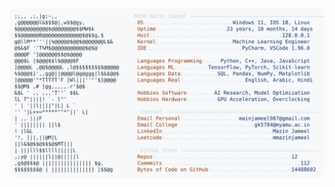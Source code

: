 <picture>
  <source srcset="https://raw.githubusercontent.com/mmazinjameel/mmazinjameel/main/dark_mode.svg?v=1758284428" media="(prefers-color-scheme: dark)">
  <img src="https://raw.githubusercontent.com/mmazinjameel/mmazinjameel/main/light_mode.svg?v=1758284428">
</picture>
